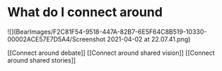 # What do I connect around
![](BearImages/F2C81F54-9518-447A-82B7-6E5F64C8B519-10330-00002ACE57E7D5A4/Screenshot 2021-04-02 at 22.07.41.png)

[[Connect around debate]]
[[Connect around shared vision]]
[[Connect around shared stories]]

<!-- #p1 -->

<!-- {BearID:9D9C9633-0AFE-4E40-A8A9-82E8976B7C95-10330-00002AC9FE230EBE} -->
